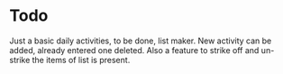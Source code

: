 # Todo
Just a basic daily activities, to be done, list maker. New activity can be added, already entered one deleted. Also a feature to strike off and un-strike the items of list is present.
